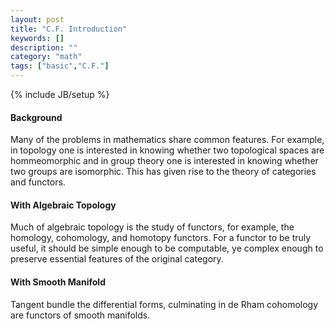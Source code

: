 ```yaml
---
layout: post
title: "C.F. Introduction"
keywords: []
description: ""
category: "math"
tags: ["basic","C.F."]
---
```

{% include JB/setup %}


#### Background
Many of the problems in mathematics share common features. For example, in
topology one is interested in knowing whether two topological spaces are
hommeomorphic and in group theory one is interested in knowing whether two
groups are isomorphic. This has given rise to the theory of categories and
functors.


#### With Algebraic Topology
Much of algebraic topology is the study of functors, for example, the homology,
cohomology, and homotopy functors. For a functor to be truly useful, it should
be simple enough to be computable, ye complex enough to preserve essential
features of the original category.

#### With Smooth Manifold
Tangent bundle the differential forms, culminating in de Rham cohomology are
functors of smooth manifolds.

